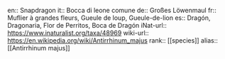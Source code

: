 en:: Snapdragon
it:: Bocca di leone comune
de:: Großes Löwenmaul
fr:: Muflier à grandes fleurs, Gueule de loup, Gueule-de-lion
es:: Dragón, Dragonaria, Flor de Perritos, Boca de Dragón
iNat-url:: https://www.inaturalist.org/taxa/48969
wiki-url:: https://en.wikipedia.org/wiki/Antirrhinum_majus
rank:: [[species]]
alias:: [[Antirrhinum majus]]